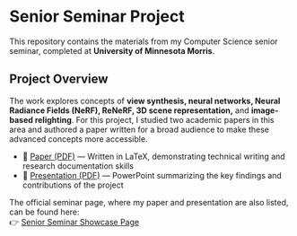 # Senior Seminar Project  

This repository contains the materials from my Computer Science senior seminar, completed at **University of Minnesota Morris**.  

## Project Overview  
The work explores concepts of **view synthesis, neural networks, Neural Radiance Fields (NeRF), ReNeRF, 3D scene representation,** and **image-based relighting**. For this project, I studied two academic papers in this area and authored a paper written for a broad audience to make these advanced concepts more accessible. 

- 📄 [Paper (PDF)](./MMahoneyPaper.pdf) — Written in LaTeX, demonstrating technical writing and research documentation skills  
- 🎤 [Presentation (PDF)](./MMahoney.pdf) — PowerPoint summarizing the key findings and contributions of the project  

The official seminar page, where my paper and presentation are also listed, can be found here:  
👉 [Senior Seminar Showcase Page](https://umm-csci.github.io/senior-seminar/seminars/spring2025/)   
